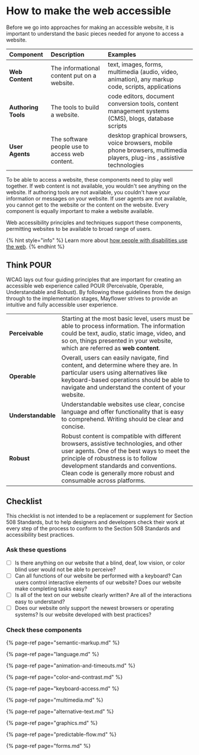 # How to make the web accessible

Before we go into approaches for making an accessible website, it is important to understand the basic pieces needed for anyone to access a website.

| Component | Description | Examples |
| :--- | :--- | :--- |
| **Web Content** | The informational content put on a website. | text, images, forms, multimedia \(audio, video, animation\), any markup code, scripts, applications |
| **Authoring Tools** | The tools to build a website. | code editors, document conversion tools, content management systems \(CMS\), blogs, database scripts |
| **User Agents** | The software people use to access web content. | desktop graphical browsers, voice browsers, mobile phone browsers, multimedia players, plug-ins , assistive technologies |

To be able to access a website, these components need to play well together. If web content is not available, you wouldn't see anything on the website. If authoring tools are not available, you couldn't have your information or messages on your website. If user agents are not available, you cannot get to the website or the content on the website. Every component is equally important to make a website available.

Web accessibility principles and techniques support these components, permitting websites to be available to broad range of users.

{% hint style="info" %}
Learn more about [how people with disabilities use the web](../global-why-accessibility-matters/global-obstacles.md).
{% endhint %}

## Think POUR

WCAG lays out four guiding principles that are important for creating an accessible web experience called POUR \(Perceivable, Operable, Understandable and Robust\). By following these guidelines from the design through to the implementation stages, Mayflower strives to provide an intuitive and fully accessible user experience.

|  |  |
| :--- | :--- |
| **Perceivable** | Starting at the most basic level, users must be able to process information. The information could be text, audio, static image, video, and so on, things presented in your website, which are referred as **web content**. |
| **Operable** | Overall, users can easily navigate, find content, and determine where they are. In particular users using alternatives like keyboard-based operations should be able to navigate and understand the content of your website. |
| **Understandable** | Understandable websites use clear, concise language and offer functionality that is easy to comprehend. Writing should be clear and concise. |
| **Robust** | Robust content is compatible with different browsers, assistive technologies, and other user agents. One of the best ways to meet the principle of robustness is to follow development standards and conventions. Clean code is generally more robust and consumable across platforms. |

## Checklist

This checklist is not intended to be a replacement or supplement for Section 508 Standards, but to help designers and developers check their work at every step of the process to conform to the Section 508 Standards and accessibility best practices.

### Ask these questions

* [ ] Is there anything on our website that a blind, deaf, low vision, or color blind user would not be able to perceive?
* [ ] Can all functions of our website be performed with a keyboard? Can users control interactive elements of our website? Does our website make completing tasks easy?
* [ ] Is all of the text on our website clearly written? Are all of the interactions easy to understand?
* [ ] Does our website only support the newest browsers or operating systems? Is our website developed with best practices?

### Check these components

{% page-ref page="semantic-markup.md" %}

{% page-ref page="language.md" %}

{% page-ref page="animation-and-timeouts.md" %}

{% page-ref page="color-and-contrast.md" %}

{% page-ref page="keyboard-access.md" %}

{% page-ref page="multimedia.md" %}

{% page-ref page="alternative-text.md" %}

{% page-ref page="graphics.md" %}

{% page-ref page="predictable-flow.md" %}

{% page-ref page="forms.md" %}

